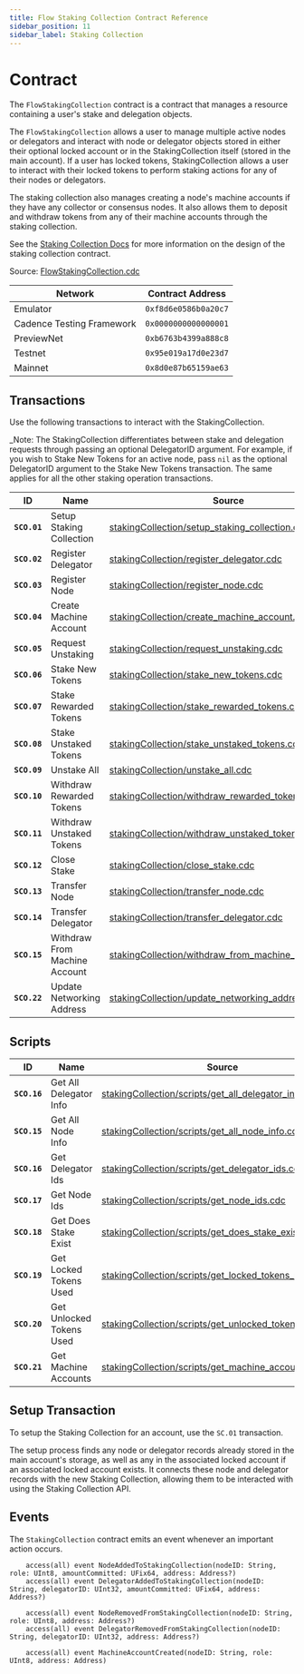 ```yaml
---
title: Flow Staking Collection Contract Reference
sidebar_position: 11
sidebar_label: Staking Collection
---
```


# Contract

The `FlowStakingCollection` contract is a contract that manages a resource containing a user's stake and delegation objects.

The `FlowStakingCollection` allows a user to manage multiple active nodes or delegators
and interact with node or delegator objects stored in either their optional locked account
or in the StakingCollection itself (stored in the main account).
If a user has locked tokens, StakingCollection allows a user to interact with their locked tokens
to perform staking actions for any of their nodes or delegators.

The staking collection also manages creating a node's machine accounts if they have any collector or consensus nodes.
It also allows them to deposit and withdraw tokens from any of their machine accounts through the staking collection.

See the [Staking Collection Docs](../../networks/staking/14-staking-collection.md) for more information on the design of the staking collection contract.

Source: [FlowStakingCollection.cdc](https://github.com/onflow/flow-core-contracts/blob/master/contracts/FlowStakingCollection.cdc)

| Network           | Contract Address     |
|------------------ |----------------------|
| Emulator          | `0xf8d6e0586b0a20c7` |
| Cadence Testing Framework | `0x0000000000000001` |
| PreviewNet        | `0xb6763b4399a888c8` |
| Testnet | `0x95e019a17d0e23d7` |
| Mainnet           | `0x8d0e87b65159ae63` | 

## Transactions

Use the following transactions to interact with the StakingCollection.

_Note: The StakingCollection differentiates between stake and delegation requests through
passing an optional DelegatorID argument. For example, if you wish to Stake New Tokens for an active node,
pass `nil` as the optional DelegatorID argument to the Stake New Tokens transaction.
The same applies for all the other staking operation transactions.

| ID        | Name                                   | Source |
|-----------|----------------------------------------|--------|
|**`SCO.01`**| Setup Staking Collection               | [stakingCollection/setup_staking_collection.cdc](https://github.com/onflow/flow-core-contracts/blob/master/transactions/stakingCollection/setup_staking_collection.cdc) |
|**`SCO.02`**| Register Delegator                     | [stakingCollection/register_delegator.cdc](https://github.com/onflow/flow-core-contracts/blob/master/transactions/stakingCollection/register_delegator.cdc) |
|**`SCO.03`**| Register Node                          | [stakingCollection/register_node.cdc](https://github.com/onflow/flow-core-contracts/blob/master/transactions/stakingCollection/register_node.cdc) |
|**`SCO.04`**| Create Machine Account                 | [stakingCollection/create_machine_account.cdc](https://github.com/onflow/flow-core-contracts/blob/master/transactions/stakingCollection/create_machine_account.cdc) |
|**`SCO.05`**| Request Unstaking                      | [stakingCollection/request_unstaking.cdc](https://github.com/onflow/flow-core-contracts/blob/master/transactions/stakingCollection/request_unstaking.cdc) |
|**`SCO.06`**| Stake New Tokens                       | [stakingCollection/stake_new_tokens.cdc](https://github.com/onflow/flow-core-contracts/blob/master/transactions/stakingCollection/stake_new_tokens.cdc) |
|**`SCO.07`**| Stake Rewarded Tokens                  | [stakingCollection/stake_rewarded_tokens.cdc](https://github.com/onflow/flow-core-contracts/blob/master/transactions/stakingCollection/stake_rewarded_tokens.cdc) |
|**`SCO.08`**| Stake Unstaked Tokens                  | [stakingCollection/stake_unstaked_tokens.cdc](https://github.com/onflow/flow-core-contracts/blob/master/transactions/stakingCollection/stake_unstaked_tokens.cdc) |
|**`SCO.09`**| Unstake All                            | [stakingCollection/unstake_all.cdc](https://github.com/onflow/flow-core-contracts/blob/master/transactions/stakingCollection/unstake_all.cdc) |
|**`SCO.10`**| Withdraw Rewarded Tokens               | [stakingCollection/withdraw_rewarded_tokens.cdc](https://github.com/onflow/flow-core-contracts/blob/master/transactions/stakingCollection/withdraw_rewarded_tokens.cdc) |
|**`SCO.11`**| Withdraw Unstaked Tokens               | [stakingCollection/withdraw_unstaked_tokens.cdc](https://github.com/onflow/flow-core-contracts/blob/master/transactions/stakingCollection/withdraw_unstaked_tokens.cdc) |
|**`SCO.12`**| Close Stake                            | [stakingCollection/close_stake.cdc](https://github.com/onflow/flow-core-contracts/blob/master/transactions/stakingCollection/close_stake.cdc) |
|**`SCO.13`**| Transfer Node                          | [stakingCollection/transfer_node.cdc](https://github.com/onflow/flow-core-contracts/blob/master/transactions/stakingCollection/transfer_node.cdc) |
|**`SCO.14`**| Transfer Delegator                     | [stakingCollection/transfer_delegator.cdc](https://github.com/onflow/flow-core-contracts/blob/master/transactions/stakingCollection/transfer_delegator.cdc) |
|**`SCO.15`**| Withdraw From Machine Account          | [stakingCollection/withdraw_from_machine_account.cdc](https://github.com/onflow/flow-core-contracts/blob/master/transactions/stakingCollection/withdraw_from_machine_account.cdc) |
|**`SCO.22`**| Update Networking Address              | [stakingCollection/update_networking_address.cdc](https://github.com/onflow/flow-core-contracts/blob/master/transactions/stakingCollection/update_networking_address.cdc) |

## Scripts

| ID        | Name                                   | Source |
|-----------|----------------------------------------|--------|
|**`SCO.16`**| Get All Delegator Info                 | [stakingCollection/scripts/get_all_delegator_info.cdc](https://github.com/onflow/flow-core-contracts/blob/master/transactions/stakingCollection/scripts/get_all_delegator_info.cdc) |
|**`SCO.15`**| Get All Node Info                      | [stakingCollection/scripts/get_all_node_info.cdc](https://github.com/onflow/flow-core-contracts/blob/master/transactions/stakingCollection/scripts/get_all_node_info.cdc) |
|**`SCO.16`**| Get Delegator Ids                      | [stakingCollection/scripts/get_delegator_ids.cdc](https://github.com/onflow/flow-core-contracts/blob/master/transactions/stakingCollection/scripts/get_delegator_ids.cdc) |
|**`SCO.17`**| Get Node Ids                           | [stakingCollection/scripts/get_node_ids.cdc](https://github.com/onflow/flow-core-contracts/blob/master/transactions/stakingCollection/scripts/get_node_ids.cdc) |
|**`SCO.18`**| Get Does Stake Exist                   | [stakingCollection/scripts/get_does_stake_exist.cdc](https://github.com/onflow/flow-core-contracts/blob/master/transactions/stakingCollection/scripts/get_does_stake_exist.cdc) |
|**`SCO.19`**| Get Locked Tokens Used                 | [stakingCollection/scripts/get_locked_tokens_used.cdc](https://github.com/onflow/flow-core-contracts/blob/master/transactions/stakingCollection/scripts/get_locked_tokens_used.cdc) |
|**`SCO.20`**| Get Unlocked Tokens Used               | [stakingCollection/scripts/get_unlocked_tokens_used.cdc](https://github.com/onflow/flow-core-contracts/blob/master/transactions/stakingCollection/scripts/get_unlocked_tokens_used.cdc) |
|**`SCO.21`**| Get Machine Accounts                   | [stakingCollection/scripts/get_machine_accounts.cdc](https://github.com/onflow/flow-core-contracts/blob/master/transactions/stakingCollection/scripts/get_machine_accounts.cdc) |


## Setup Transaction

To setup the Staking Collection for an account, use the `SC.01` transaction.

The setup process finds any node or delegator records already stored in the main account's storage,
as well as any in the associated locked account if an associated locked account exists.
It connects these node and delegator records with the new Staking Collection, allowing them
to be interacted with using the Staking Collection API.

## Events

The `StakingCollection` contract emits an event whenever an important action occurs.

```cadence
    access(all) event NodeAddedToStakingCollection(nodeID: String, role: UInt8, amountCommitted: UFix64, address: Address?)
    access(all) event DelegatorAddedToStakingCollection(nodeID: String, delegatorID: UInt32, amountCommitted: UFix64, address: Address?)

    access(all) event NodeRemovedFromStakingCollection(nodeID: String, role: UInt8, address: Address?)
    access(all) event DelegatorRemovedFromStakingCollection(nodeID: String, delegatorID: UInt32, address: Address?)

    access(all) event MachineAccountCreated(nodeID: String, role: UInt8, address: Address)
```